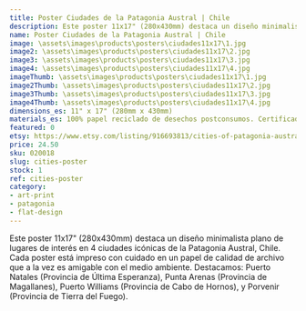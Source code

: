 ```yaml
---
title: Poster Ciudades de la Patagonia Austral | Chile
description: Este poster 11x17" (280x430mm) destaca un diseño minimalista plano de lugares de interés en 4 ciudades icónicas de la Patagonia Austral, Chile. Cada poster está impreso con cuidado en un papel de calidad de archivo que a la vez es amigable con el medio ambiente.
name: Poster Ciudades de la Patagonia Austral | Chile
image: \assets\images\products\posters\ciudades11x17\1.jpg
image2: \assets\images\products\posters\ciudades11x17\2.jpg
image3: \assets\images\products\posters\ciudades11x17\3.jpg
image4: \assets\images\products\posters\ciudades11x17\4.jpg
imageThumb: \assets\images\products\posters\ciudades11x17\1.jpg
image2Thumb: \assets\images\products\posters\ciudades11x17\2.jpg
image3Thumb: \assets\images\products\posters\ciudades11x17\3.jpg
image4Thumb: \assets\images\products\posters\ciudades11x17\4.jpg
dimensions_es: 11" x 17" (280mm x 430mm)
materials_es: 100% papel reciclado de desechos postconsumos. Certificado FSC.
featured: 0
etsy: https://www.etsy.com/listing/916693813/cities-of-patagonia-austral-poster-chile
price: 24.50
sku: 020018
slug: cities-poster
stock: 1
ref: cities-poster
category:
- art-print
- patagonia
- flat-design
---
```

Este poster 11x17" (280x430mm) destaca un diseño minimalista plano de lugares de interés en 4 ciudades icónicas de la Patagonia Austral, Chile. Cada poster está impreso con cuidado en un papel de calidad de archivo que a la vez es amigable con el medio ambiente. Destacamos: Puerto Natales (Provincia de Última Esperanza), Punta Arenas (Provincia de Magallanes), Puerto Williams (Provincia de Cabo de Hornos), y Porvenir (Provincia de Tierra del Fuego).
